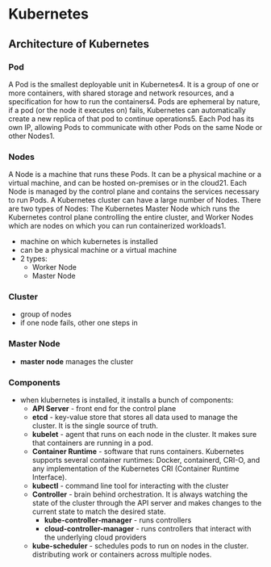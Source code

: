 # Kubernetes

## Architecture of Kubernetes

### Pod

A Pod is the smallest deployable unit in Kubernetes4. It is a group of one or more containers, with shared storage and network resources, and a specification for how to run the containers4. Pods are ephemeral by nature, if a pod (or the node it executes on) fails, Kubernetes can automatically create a new replica of that pod to continue operations5. Each Pod has its own IP, allowing Pods to communicate with other Pods on the same Node or other Nodes1.

### Nodes

A Node is a machine that runs these Pods. It can be a physical machine or a virtual machine, and can be hosted on-premises or in the cloud21. Each Node is managed by the control plane and contains the services necessary to run Pods. A Kubernetes cluster can have a large number of Nodes. There are two types of Nodes: The Kubernetes Master Node which runs the Kubernetes control plane controlling the entire cluster, and Worker Nodes which are nodes on which you can run containerized workloads1.

- machine on which kubernetes is installed
- can be a physical machine or a virtual machine
- 2 types:
  - Worker Node
  - Master Node

### Cluster

- group of nodes
- if one node fails, other one steps in

### Master Node

- **master node** manages the cluster

### Components

- when klubernetes is installed, it installs a bunch of components:
  - **API Server** - front end for the control plane
  - **etcd** - key-value store that stores all data used to manage the cluster. It is the single source of truth.
  - **kubelet** - agent that runs on each node in the cluster. It makes sure that containers are running in a pod.
  - **Container Runtime** - software that runs containers. Kubernetes supports several container runtimes: Docker, containerd, CRI-O, and any implementation of the Kubernetes CRI (Container Runtime Interface).
  - **kubectl** - command line tool for interacting with the cluster
  - **Controller** - brain behind orchestration. It is always watching the state of the cluster through the API server and makes changes to the current state to match the desired state.
    - **kube-controller-manager** - runs controllers
    - **cloud-controller-manager** - runs controllers that interact with the underlying cloud providers
  - **kube-scheduler** - schedules pods to run on nodes in the cluster. distributing work or containers across multiple nodes.
